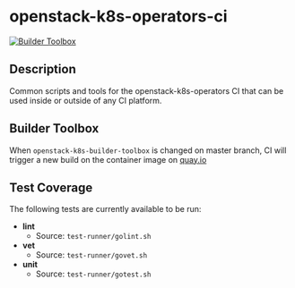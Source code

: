 # openstack-k8s-operators-ci

[![Builder Toolbox](https://quay.io/repository/openstack-k8s-operators/builder-toolbox/status "Builder Toolbox")](https://quay.io/repository/openstack-k8s-operators/builder-toolbox)

## Description
Common scripts and tools for the openstack-k8s-operators CI that
can be used inside or outside of any CI platform. 

## Builder Toolbox
When `openstack-k8s-builder-toolbox` is changed on master branch, CI will trigger a new build on the container image on [quay.io](https://quay.io/repository/openstack-k8s-operators/builder-toolbox?tab=info)

## Test Coverage
The following tests are currently available to be run:
- **lint**
	- Source: `test-runner/golint.sh`
- **vet**
	- Source: `test-runner/govet.sh`
- **unit**
	- Source: `test-runner/gotest.sh`
